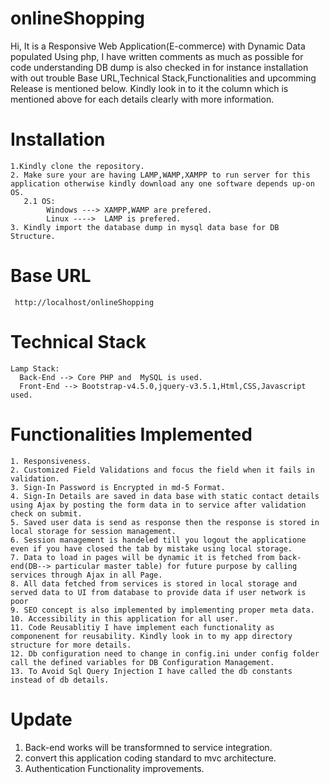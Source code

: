 # onlineShopping
 Hi, 
        It is a  Responsive Web Application(E-commerce) with Dynamic Data populated Using php, I have written comments as much as possible for code understanding DB dump is also checked in for instance installation with out trouble  Base URL,Technical Stack,Functionalities and upcomming Release is mentioned below. Kindly look in to it the column which is mentioned above for each details clearly with more information.
      
# Installation 
    1.Kindly clone the repository.
    2. Make sure your are having LAMP,WAMP,XAMPP to run server for this application otherwise kindly download any one software depends up-on OS.
       2.1 OS:
            Windows ---> XAMPP,WAMP are prefered.
            Linux ---->  LAMP is prefered.
    3. Kindly import the database dump in mysql data base for DB Structure.  
# Base URL

     http://localhost/onlineShopping  
     
# Technical Stack
    Lamp Stack:
      Back-End --> Core PHP and  MySQL is used. 
      Front-End --> Bootstrap-v4.5.0,jquery-v3.5.1,Html,CSS,Javascript used.
      
# Functionalities Implemented
    1. Responsiveness.
    2. Customized Field Validations and focus the field when it fails in validation.
    3. Sign-In Password is Encrypted in md-5 Format.
    4. Sign-In Details are saved in data base with static contact details using Ajax by posting the form data in to service after validation check on submit.
    5. Saved user data is send as response then the response is stored in local storage for session management.
    6. Session management is handeled till you logout the applicatione even if you have closed the tab by mistake using local storage.
    7. Data to load in pages will be dynamic it is fetched from back-end(DB--> particular master table) for future purpose by calling services through Ajax in all Page.
    8. All data fetched from services is stored in local storage and served data to UI from database to provide data if user network is poor
    9. SEO concept is also implemented by implementing proper meta data.
    10. Accessibility in this application for all user.
    11. Code Reusablitiy I have implement each functionality as componenent for reusability. Kindly look in to my app directory structure for more details.
    12. Db configuration need to change in config.ini under config folder call the defined variables for DB Configuration Management.
    13. To Avoid Sql Query Injection I have called the db constants instead of db details. 
    
# Update
   1. Back-end works will be transformned to service integration.
   2. convert this application coding standard to mvc architecture.
   3. Authentication Functionality improvements.
   
